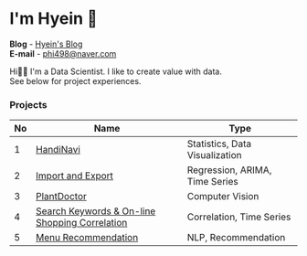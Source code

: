 <h1> I'm Hyein 🐰 </h1>

**Blog** - [Hyein's Blog](https://greentea-ds.tistory.com/)  
**E-mail** - <phi498@naver.com>  

Hi🤚🏻 I'm a Data Scientist. I like to create value with data.<br>
See below for project experiences.

<h3> Projects </h3>

| No | Name | Type |
|---|---|---|
|1| [HandiNavi](https://github.com/Hyeeein/HandiNavi) | Statistics, Data Visualization |
|2| [Import and Export](https://github.com/Hyeeein/ImportAndExport) | Regression, ARIMA, Time Series |
|3| [PlantDoctor](https://github.com/Hyeeein/PlantDoctor) | Computer Vision |
|4| [Search Keywords & On-line Shopping Correlation](https://github.com/Hyeeein/Correlation_Analysis) | Correlation, Time Series |
|5| [Menu Recommendation](https://github.com/Hyeeein/MenuApp) | NLP, Recommendation |
